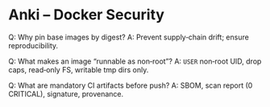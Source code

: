 # Anki – Docker Security

Q: Why pin base images by digest?
A: Prevent supply‑chain drift; ensure reproducibility.

Q: What makes an image “runnable as non‑root”?
A: `USER` non‑root UID, drop caps, read‑only FS, writable tmp dirs only.

Q: What are mandatory CI artifacts before push?
A: SBOM, scan report (0 CRITICAL), signature, provenance.
